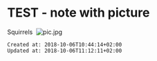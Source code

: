 # TEST - note with picture
Squirrels 
![pic.jpg](./_resources/test_-_note_with_picture.resources/pic.jpg)

    Created at: 2018-10-06T10:44:14+02:00
    Updated at: 2018-10-06T11:12:11+02:00


